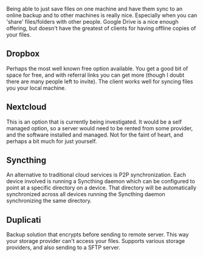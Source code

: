 Being able to just save files on one machine and have them sync to an online backup and to other machines is really nice. Especially when you can 'share' files/folders with other people. Google Drive is a nice enough offering, but doesn't have the greatest of clients for having offline copies of your files.

## Dropbox

Perhaps the most well known free option available. You get a good bit of space for free, and with referral links you can get more (though I doubt there are many people left to invite). The client works well for syncing files you your local machine. 

## Nextcloud

This is an option that is currently being investigated. It would be a self managed option, so a server would need to be rented from some provider, and the software installed and managed. Not for the faint of heart, and perhaps a bit much for just yourself.

## Syncthing

An alternative to traditional cloud services is P2P synchronization. Each device involved is running a Syncthing daemon which can be configured to point at a specific directory on a device. That directory will be automatically synchronized across all devices running the Syncthing daemon synchronizing the same directory.

## Duplicati

Backup solution that encrypts before sending to remote server. This way your storage provider can't access your files. Supports various storage providers, and also sending to a SFTP server.